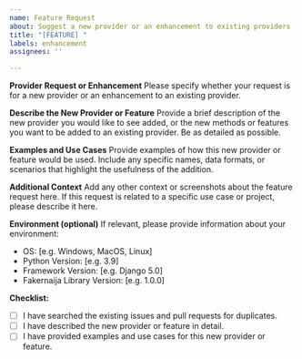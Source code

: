 ```yaml
---
name: Feature Request
about: Suggest a new provider or an enhancement to existing providers
title: "[FEATURE] "
labels: enhancement
assignees: ''

---
```


**Provider Request or Enhancement**
Please specify whether your request is for a new provider or an enhancement to an existing provider.

**Describe the New Provider or Feature**
Provide a brief description of the new provider you would like to see added, or the new methods or features you want to be added to an existing provider. Be as detailed as possible.

**Examples and Use Cases**
Provide examples of how this new provider or feature would be used. Include any specific names, data formats, or scenarios that highlight the usefulness of the addition.

**Additional Context**
Add any other context or screenshots about the feature request here. If this request is related to a specific use case or project, please describe it here.

**Environment (optional)**
If relevant, please provide information about your environment:

- OS: [e.g. Windows, MacOS, Linux]
- Python Version: [e.g. 3.9]
- Framework Version: [e.g. Django 5.0]
- Fakernaija Library Version: [e.g. 1.0.0]

**Checklist:**

- [ ] I have searched the existing issues and pull requests for duplicates.
- [ ] I have described the new provider or feature in detail.
- [ ] I have provided examples and use cases for this new provider or feature.
